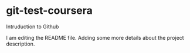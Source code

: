 # git-test-coursera
Intruduction to Github

I am editing the README file. Adding some more details about the project description.
